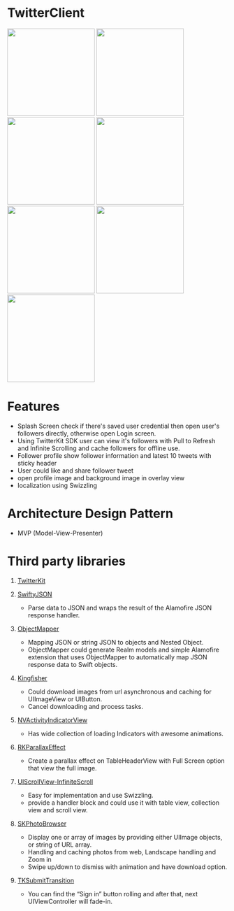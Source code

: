 # TwitterClient

<img src="https://user-images.githubusercontent.com/19505152/29786496-a8398cbe-8c2b-11e7-8680-e28d5b976ba2.png" width="200"> <img src="https://user-images.githubusercontent.com/19505152/29786493-a806c91e-8c2b-11e7-8e8a-ea15f5de0602.png" width="200"> <img src="https://user-images.githubusercontent.com/19505152/29786492-a802a776-8c2b-11e7-8e64-9143a0284327.png" width="200"> <img src="https://user-images.githubusercontent.com/19505152/29786494-a82106b2-8c2b-11e7-9371-227474337c67.png" width="200"> <img src="https://user-images.githubusercontent.com/19505152/29786500-a95a8904-8c2b-11e7-8226-06cc5737967d.png" width="200"> <img src="https://user-images.githubusercontent.com/19505152/29786495-a822f242-8c2b-11e7-8f2e-3a78dcca429f.png" width="200"> <img src="https://user-images.githubusercontent.com/19505152/29786498-a8677dfe-8c2b-11e7-9ad3-3e0d9c32da6d.png" width="200">


# Features
- Splash Screen check if there's saved user credential then open user's followers directly, otherwise open Login screen.
- Using TwitterKit SDK user can view it's followers with Pull to Refresh and Infinite Scrolling and cache followers for offline use.
- Follower profile show follower information and latest 10 tweets with sticky header
- User could like and share follower tweet
- open profile image and background image in overlay view
- localization using Swizzling

# Architecture Design Pattern
- MVP (Model-View-Presenter)

# Third party libraries
1. [TwitterKit](https://dev.twitter.com/twitterkit/ios/overview)
2. [SwiftyJSON](https://github.com/SwiftyJSON/SwiftyJSON)
   - Parse data to JSON and wraps the result of the Alamofire JSON response handler.
   
3. [ObjectMapper](https://github.com/Hearst-DD/ObjectMapper)
   - Mapping JSON or string JSON to objects and Nested Object.
   - ObjectMapper could generate Realm models and simple Alamofire extension that uses ObjectMapper to automatically map JSON response     data to Swift objects.
   
4. [Kingfisher](https://github.com/onevcat/Kingfisher)
   - Could download images from url asynchronous and caching for UIImageView or UIButton.
   - Cancel downloading and process tasks.

5. [NVActivityIndicatorView](https://github.com/ninjaprox/NVActivityIndicatorView)
   - Has wide collection of loading Indicators with awesome animations.
   
6. [RKParallaxEffect](https://github.com/RahulKatariya/RKParallaxEffect)
   - Create a parallax effect on TableHeaderView with Full Screen option that view the full image.

7. [UIScrollView-InfiniteScroll](https://github.com/pronebird/UIScrollView-InfiniteScroll)
   - Easy for implementation and use Swizzling.
   - provide a handler block and could use it with table view, collection view and scroll view.

8. [SKPhotoBrowser](https://github.com/suzuki-0000/SKPhotoBrowser)
   - Display one or array of images by providing either UIImage objects, or string of URL array.
   - Handling and caching photos from web, Landscape handling and Zoom in
   - Swipe up/down to dismiss with animation and have download option.
   
9. [TKSubmitTransition](https://github.com/entotsu/TKSubmitTransition)
   - You can find the “Sign in” button rolling and after that, next UIViewController will fade-in.


